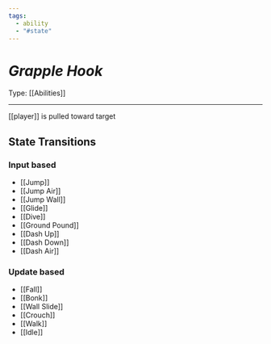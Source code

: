```yaml
---
tags:
  - ability
  - "#state"
---
```

# _Grapple Hook_

Type: [[Abilities]]

----


[[player]] is pulled toward target


## State Transitions

### Input based

* [[Jump]]
* [[Jump Air]]
* [[Jump Wall]]
* [[Glide]]
* [[Dive]]
* [[Ground Pound]]
* [[Dash Up]]
* [[Dash Down]]
* [[Dash Air]]

### Update based

* [[Fall]]
* [[Bonk]]
* [[Wall Slide]]
* [[Crouch]]
* [[Walk]]
* [[Idle]]